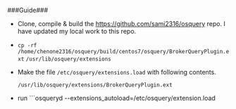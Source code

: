 ###Guide###
* Clone, compile & build the https://github.com/sami2316/osquery repo. I have updated my local work to this repo.

* ```cp -rf /home/chenone2316/osquery/build/centos7/osquery/BrokerQueryPlugin.ext``` ```/usr/lib/osquery/extensions```
* Make the file ```/etc/osquery/extensions.load``` with following contents.

  ```
  /usr/lib/osquery/extensions/BrokerQueryPlugin.ext
  ```
  
* run ```osqueryd --extensions_autoload=/etc/osquery/extension.load
